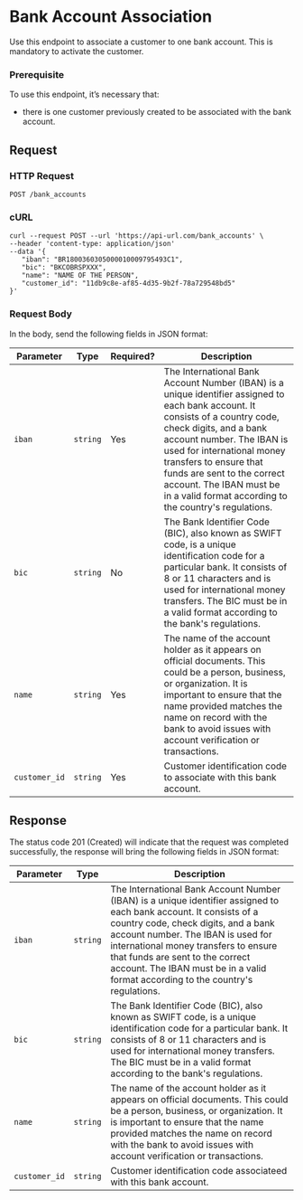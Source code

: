 # Bank Account Association
Use this endpoint to associate a customer to one bank account. This is mandatory to activate the customer.

### Prerequisite
To use this endpoint, it’s necessary that:
- there is one customer previously created to be associated with the bank account.

## Request
### HTTP Request
```http 
POST /bank_accounts
```

### cURL
```curl
curl --request POST --url 'https://api-url.com/bank_accounts' \ 
--header 'content-type: application/json'
--data '{
   "iban": "BR1800360305000010009795493C1",  
   "bic": "BKCOBRSPXXX",  
   "name": "NAME OF THE PERSON",  
   "customer_id": "11db9c8e-af85-4d35-9b2f-78a729548bd5"
}'
```

### Request Body
In the body, send the following fields in JSON format:

| Parameter | Type | Required? | Description |
| --- | --- | --- | --- |
| `iban` | `string` | Yes | The International Bank Account Number (IBAN) is a unique identifier assigned to each bank account. It consists of a country code, check digits, and a bank account number. The IBAN is used for international money transfers to ensure that funds are sent to the correct account. The IBAN must be in a valid format according to the country's regulations. |
| `bic` | `string` | No | The Bank Identifier Code (BIC), also known as SWIFT code, is a unique identification code for a particular bank. It consists of 8 or 11 characters and is used for international money transfers. The BIC must be in a valid format according to the bank's regulations. |
| `name` | `string` | Yes | The name of the account holder as it appears on official documents. This could be a person, business, or organization. It is important to ensure that the name provided matches the name on record with the bank to avoid issues with account verification or transactions. |
| `customer_id` | `string` | Yes | Customer identification code to associate with this bank account. |

## Response
The status code 201 (Created) will indicate that the request was completed successfully, the response will bring the following fields in JSON format:

| Parameter | Type | Description |
| --- | --- | --- |
| `iban` | `string` | The International Bank Account Number (IBAN) is a unique identifier assigned to each bank account. It consists of a country code, check digits, and a bank account number. The IBAN is used for international money transfers to ensure that funds are sent to the correct account. The IBAN must be in a valid format according to the country's regulations. |
| `bic` | `string` | The Bank Identifier Code (BIC), also known as SWIFT code, is a unique identification code for a particular bank. It consists of 8 or 11 characters and is used for international money transfers. The BIC must be in a valid format according to the bank's regulations. |
| `name` | `string` | The name of the account holder as it appears on official documents. This could be a person, business, or organization. It is important to ensure that the name provided matches the name on record with the bank to avoid issues with account verification or transactions. |
| `customer_id` | `string` | Customer identification code associateed with this bank account. |